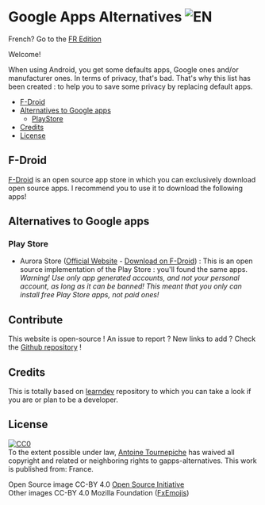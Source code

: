 # Google Apps Alternatives ![EN](https://raw.githubusercontent.com/AntoineJT/gapps-alternatives/master/medias/greatbritainflag.png)

French? Go to the [FR Edition](https://antoinejt.github.io/gapps-alternatives/fr)

Welcome!

When using Android, you get some defaults apps, Google ones and/or manufacturer ones. In terms of privacy, that's bad.
That's why this list has been created : to help you to save some privacy by replacing default apps.

- [F-Droid](#f-droid)
- [Alternatives to Google apps](#alternatives-to-google-apps)
  - [PlayStore](#play-store)
- [Credits](#credits)
- [License](#license)

## F-Droid

[F-Droid](https://f-droid.org) is an open source app store in which you can exclusively download open source apps.
I recommend you to use it to download the following apps!

## Alternatives to Google apps

### Play Store

* Aurora Store ([Official Website](http://auroraoss.com/) - [Download on F-Droid](https://f-droid.org/app/com.aurora.store)) : This is an open source implementation of the Play Store : you'll found the same apps. *Warning! Use only app generated accounts, and not your personal account, as long as it can be banned! This meant that you only can install free Play Store apps, not paid ones!*

## Contribute

This website is open-source ! An issue to report ? New links to add ? Check the [Github repository](https://github.com/AntoineJT/gapps-alternatives) !

## Credits

This is totally based on [learndev](https://github.com/learndev-info/awesome-learning-dev-fr) repository to which you can take a look if you are or plan to be a developer.

## License

<p xmlns:dct="http://purl.org/dc/terms/" xmlns:vcard="http://www.w3.org/2001/vcard-rdf/3.0#">
  <a rel="license"
     href="http://creativecommons.org/publicdomain/zero/1.0/">
    <img src="https://licensebuttons.net/p/zero/1.0/88x31.png" style="border-style: none;" alt="CC0" />
  </a>
  <br />
  To the extent possible under law,
  <a rel="dct:publisher"
     href="https://github.com/AntoineJT/gapps-alternatives">
    <span property="dct:title">Antoine Tournepiche</span></a>
  has waived all copyright and related or neighboring rights to
  <span property="dct:title">gapps-alternatives</span>.
This work is published from:
<span property="vcard:Country" datatype="dct:ISO3166"
      content="FR" about="https://github.com/AntoineJT/gapps-alternatives">
  France</span>.
</p>

Open Source image CC-BY 4.0 [Open Source Initiative](https://opensource.org/)<br>
Other images CC-BY 4.0 Mozilla Foundation ([FxEmojis](https://github.com/mozilla/fxemoji))
